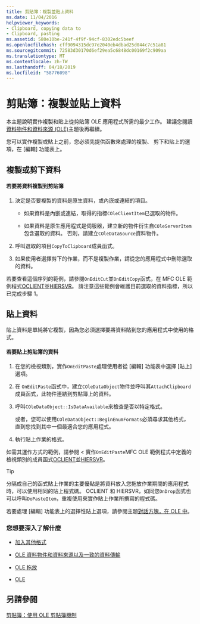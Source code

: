 ```yaml
---
title: 剪貼簿：複製並貼上資料
ms.date: 11/04/2016
helpviewer_keywords:
- Clipboard, copying data to
- Clipboard, pasting
ms.assetid: 580e10be-241f-4f9f-94cf-8302edc5beef
ms.openlocfilehash: cff9094315dc97e2040eb4dbad25d044c7c51a81
ms.sourcegitcommit: 72583d30170d6ef29ea5c6848dc00169f2c909aa
ms.translationtype: MT
ms.contentlocale: zh-TW
ms.lasthandoff: 04/18/2019
ms.locfileid: "58776098"
---
```

# <a name="clipboard-copying-and-pasting-data"></a>剪貼簿：複製並貼上資料

本主題說明實作複製和貼上從剪貼簿 OLE 應用程式所需的最少工作。 建議您閱讀[資料物件和資料來源 (OLE)](../mfc/data-objects-and-data-sources-ole.md)主題後再繼續。

您可以實作複製或貼上之前，您必須先提供函數來處理的複製、 剪下和貼上的選項，在 [編輯] 功能表上。

##  <a name="_core_copying_or_cutting_data"></a> 複製或剪下資料

#### <a name="to-copy-data-to-the-clipboard"></a>若要將資料複製到剪貼簿

1. 決定是否要複製的資料是原生資料，或內嵌或連結的項目。

   - 如果資料是內嵌或連結，取得的指標`COleClientItem`已選取的物件。

   - 如果資料是原生應用程式是伺服器，建立新的物件衍生自`COleServerItem`包含選取的資料。 否則，請建立`COleDataSource`資料物件。

1. 呼叫選取的項目`CopyToClipboard`成員函式。

1. 如果使用者選擇剪下的作業，而不是複製作業，請從您的應用程式中刪除選取的資料。

若要查看這個序列的範例，請參閱`OnEditCut`並`OnEditCopy`函式，在 MFC OLE 範例程式[OCLIENT](../overview/visual-cpp-samples.md)並[HIERSVR](../overview/visual-cpp-samples.md)。 請注意這些範例會維護目前選取的資料指標，所以已完成步驟 1。

##  <a name="_core_pasting_data"></a> 貼上資料

貼上資料是單純將它複製，因為您必須選擇要將資料貼到您的應用程式中使用的格式。

#### <a name="to-paste-data-from-the-clipboard"></a>若要貼上剪貼簿的資料

1. 在您的檢視類別，實作`OnEditPaste`處理使用者從 [編輯] 功能表中選擇 [貼上] 選項。

1. 在 `OnEditPaste`函式中，建立`COleDataObject`物件並呼叫其`AttachClipboard`成員函式，此物件連結到剪貼簿上的資料。

1. 呼叫`COleDataObject::IsDataAvailable`來檢查是否以特定格式。

   或者，您可以使用`COleDataObject::BeginEnumFormats`必須尋求其他格式，直到您找到其中一個最適合您的應用程式。

1. 執行貼上作業的格式。

如需其運作方式的範例，請參閱 < 實作`OnEditPaste`MFC OLE 範例程式中定義的檢視類別的成員函式[OCLIENT](../overview/visual-cpp-samples.md)並[HIERSVR](../overview/visual-cpp-samples.md)。

> [!TIP]
>  分隔成自己的函式貼上作業的主要優點是將資料放入您拖放作業期間的應用程式時，可以使用相同的貼上程式碼。 OCLIENT 和 HIERSVR，如同您`OnDrop`函式也可以呼叫`DoPasteItem`，重複使用來實作貼上作業所撰寫的程式碼。

若要處理 [編輯] 功能表上的選擇性貼上選項，請參閱主題[對話方塊，在 OLE 中](../mfc/dialog-boxes-in-ole.md)。

### <a name="what-do-you-want-to-know-more-about"></a>您想要深入了解什麼

- [加入其他格式](../mfc/clipboard-adding-other-formats.md)

- [OLE 資料物件和資料來源以及一致的資料傳輸](../mfc/data-objects-and-data-sources-ole.md)

- [OLE 拖放](../mfc/drag-and-drop-ole.md)

- [OLE](../mfc/ole-background.md)

## <a name="see-also"></a>另請參閱

[剪貼簿：使用 OLE 剪貼簿機制](../mfc/clipboard-using-the-ole-clipboard-mechanism.md)

